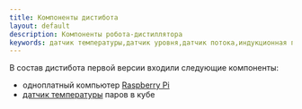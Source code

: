 ```yaml
---
title: Компоненты дистибота
layout: default
description: Компоненты робота-дистиллятора
keywords: датчик температуры,датчик уровня,датчик потока,индукционная плитка,Raspberry Pi
---
```

В состав дистибота первой версии входили следующие компоненты:
* одноплатный компьютер [Raspberry Pi](https://ru.wikipedia.org/wiki/Raspberry_Pi "Raspberry Pi")
* [датчик температуры](./galery/temperature_sensor-ts1513020375.jpg "DS18B20") паров в кубе
